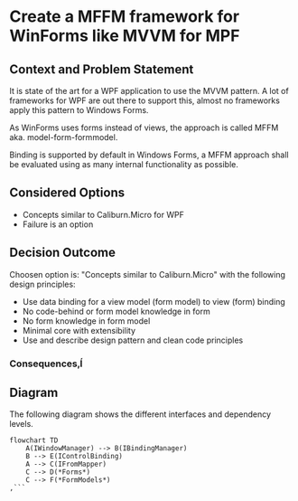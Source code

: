 # Create a MFFM framework for WinForms like MVVM for MPF

## Context and Problem Statement

It is state of the art for a WPF application to use the MVVM pattern. A lot of frameworks for WPF are out there to support this, almost no frameworks apply this pattern to Windows Forms.

As WinForms uses forms instead of views, the approach is called MFFM aka. model-form-formmodel.

Binding is supported by default in Windows Forms, a MFFM approach shall be evaluated using as many internal functionality as possible.

## Considered Options

* Concepts similar to Caliburn.Micro for WPF
* Failure is an option

## Decision Outcome

Choosen option is: "Concepts similar to Caliburn.Micro" with the following design principles:

* Use data binding for a view model (form model) to view (form) binding
* No code-behind or form model knowledge in form
* No form knowledge in form model
* Minimal core with extensibility
* Use and describe design pattern and clean code principles

### Consequences‚Í

## Diagram

The following diagram shows the different interfaces and dependency levels.

```mermaid
flowchart TD
    A(IWindowManager) --> B(IBindingManager)
    B --> E(IControlBinding)
    A --> C(IFromMapper)
    C --> D(*Forms*)
    C --> F(*FormModels*)
‚```
